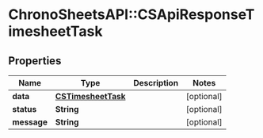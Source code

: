 # ChronoSheetsAPI::CSApiResponseTimesheetTask

## Properties
Name | Type | Description | Notes
------------ | ------------- | ------------- | -------------
**data** | [**CSTimesheetTask**](CSTimesheetTask.md) |  | [optional] 
**status** | **String** |  | [optional] 
**message** | **String** |  | [optional] 


